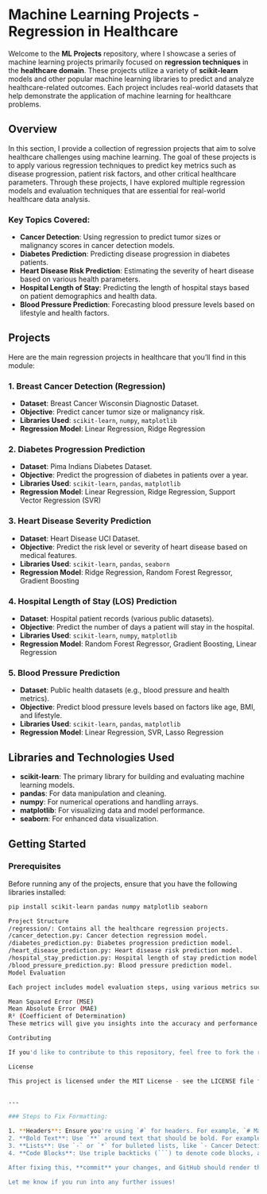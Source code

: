 # Machine Learning Projects - Regression in Healthcare

Welcome to the **ML Projects** repository, where I showcase a series of machine learning projects primarily focused on **regression techniques** in the **healthcare domain**. These projects utilize a variety of **scikit-learn** models and other popular machine learning libraries to predict and analyze healthcare-related outcomes. Each project includes real-world datasets that help demonstrate the application of machine learning for healthcare problems.

## Overview

In this section, I provide a collection of regression projects that aim to solve healthcare challenges using machine learning. The goal of these projects is to apply various regression techniques to predict key metrics such as disease progression, patient risk factors, and other critical healthcare parameters. Through these projects, I have explored multiple regression models and evaluation techniques that are essential for real-world healthcare data analysis.

### Key Topics Covered:
- **Cancer Detection**: Using regression to predict tumor sizes or malignancy scores in cancer detection models.
- **Diabetes Prediction**: Predicting disease progression in diabetes patients.
- **Heart Disease Risk Prediction**: Estimating the severity of heart disease based on various health parameters.
- **Hospital Length of Stay**: Predicting the length of hospital stays based on patient demographics and health data.
- **Blood Pressure Prediction**: Forecasting blood pressure levels based on lifestyle and health factors.

## Projects

Here are the main regression projects in healthcare that you’ll find in this module:

### 1. **Breast Cancer Detection (Regression)**
- **Dataset**: Breast Cancer Wisconsin Diagnostic Dataset.
- **Objective**: Predict cancer tumor size or malignancy risk.
- **Libraries Used**: `scikit-learn`, `numpy`, `matplotlib`
- **Regression Model**: Linear Regression, Ridge Regression

### 2. **Diabetes Progression Prediction**
- **Dataset**: Pima Indians Diabetes Dataset.
- **Objective**: Predict the progression of diabetes in patients over a year.
- **Libraries Used**: `scikit-learn`, `pandas`, `matplotlib`
- **Regression Model**: Linear Regression, Ridge Regression, Support Vector Regression (SVR)

### 3. **Heart Disease Severity Prediction**
- **Dataset**: Heart Disease UCI Dataset.
- **Objective**: Predict the risk level or severity of heart disease based on medical features.
- **Libraries Used**: `scikit-learn`, `pandas`, `seaborn`
- **Regression Model**: Ridge Regression, Random Forest Regressor, Gradient Boosting

### 4. **Hospital Length of Stay (LOS) Prediction**
- **Dataset**: Hospital patient records (various public datasets).
- **Objective**: Predict the number of days a patient will stay in the hospital.
- **Libraries Used**: `scikit-learn`, `numpy`, `matplotlib`
- **Regression Model**: Random Forest Regressor, Gradient Boosting, Linear Regression

### 5. **Blood Pressure Prediction**
- **Dataset**: Public health datasets (e.g., blood pressure and health metrics).
- **Objective**: Predict blood pressure levels based on factors like age, BMI, and lifestyle.
- **Libraries Used**: `scikit-learn`, `pandas`, `matplotlib`
- **Regression Model**: Linear Regression, SVR, Lasso Regression

## Libraries and Technologies Used
- **scikit-learn**: The primary library for building and evaluating machine learning models.
- **pandas**: For data manipulation and cleaning.
- **numpy**: For numerical operations and handling arrays.
- **matplotlib**: For visualizing data and model performance.
- **seaborn**: For enhanced data visualization.

## Getting Started

### Prerequisites

Before running any of the projects, ensure that you have the following libraries installed:

```bash
pip install scikit-learn pandas numpy matplotlib seaborn

Project Structure
/regression/: Contains all the healthcare regression projects.
/cancer_detection.py: Cancer detection regression model.
/diabetes_prediction.py: Diabetes progression prediction model.
/heart_disease_prediction.py: Heart disease risk prediction model.
/hospital_stay_prediction.py: Hospital length of stay prediction model.
/blood_pressure_prediction.py: Blood pressure prediction model.
Model Evaluation

Each project includes model evaluation steps, using various metrics such as:

Mean Squared Error (MSE)
Mean Absolute Error (MAE)
R² (Coefficient of Determination)
These metrics will give you insights into the accuracy and performance of each model.

Contributing

If you'd like to contribute to this repository, feel free to fork the repository and submit pull requests. I'm always open to improvements, new ideas, and optimizations!

License

This project is licensed under the MIT License - see the LICENSE file for details.


---

### Steps to Fix Formatting:

1. **Headers**: Ensure you're using `#` for headers. For example, `# Machine Learning Projects - Regression in Healthcare`.
2. **Bold Text**: Use `**` around text that should be bold. For example, `**ML Projects**` or `**scikit-learn**`.
3. **Lists**: Use `-` or `*` for bulleted lists, like `- Cancer Detection` or `- Diabetes Prediction`.
4. **Code Blocks**: Use triple backticks (```) to denote code blocks, as I did for the `pip install` command or for Python code snippets.

After fixing this, **commit** your changes, and GitHub should render the Markdown properly with the correct formatting (bold, headers, etc.).

Let me know if you run into any further issues!

